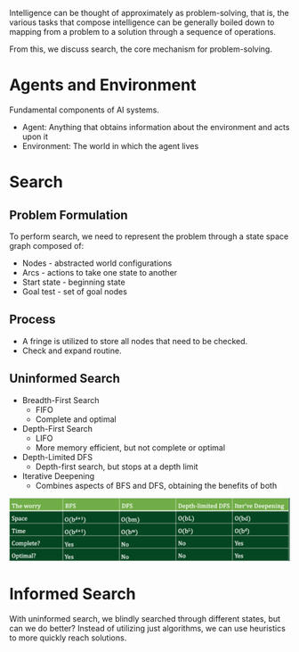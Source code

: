 Intelligence can be thought of approximately as problem-solving, that is, the various tasks that compose intelligence can be generally boiled down to mapping from a problem to a solution through a sequence of operations.

From this, we discuss search, the core mechanism for problem-solving.

# Agents and Environment
Fundamental components of AI systems. 

- Agent: Anything that obtains information about the environment and acts upon it
- Environment: The world in which the agent lives

# Search
## Problem Formulation
To perform search, we need to represent the problem through a state space graph composed of:
- Nodes - abstracted world configurations
- Arcs - actions to take one state to another
- Start state - beginning state
- Goal test - set of goal nodes

## Process
- A fringe is utilized to store all nodes that need to be checked.
- Check and expand routine.

## Uninformed Search
- Breadth-First Search
	- FIFO
	- Complete and optimal
- Depth-First Search
	- LIFO
	- More memory efficient, but not complete or optimal
- Depth-Limited DFS
	- Depth-first search, but stops at a depth limit
- Iterative Deepening
	- Combines aspects of BFS and DFS, obtaining the benefits of both

![Uninformed Search Algorithms](uninformed-search-algos.png)

# Informed Search
With uninformed search, we blindly searched through different states, but can we do better? Instead of utilizing just algorithms, we can use heuristics to more quickly reach solutions.